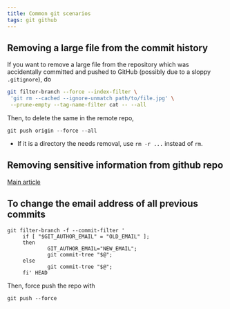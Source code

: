 ```yaml
---
title: Common git scenarios
tags: git github 
---
```


## Removing a large file from the commit history

If you want to remove a large file from the repository which was accidentally committed and pushed to GitHub (possibly due to a sloppy `.gitignore`), do

```bash
git filter-branch --force --index-filter \
 'git rm --cached --ignore-unmatch path/to/file.jpg' \
 --prune-empty --tag-name-filter cat -- --all
```

Then, to delete the same in the remote repo,

```
git push origin --force --all
```


* If it is a directory the needs removal, use `rm -r ...` instead of `rm`.



## Removing sensitive information from github repo

[Main article](https://docs.github.com/en/github/authenticating-to-github/removing-sensitive-data-from-a-repository)

## To change the email address of all previous commits

```
git filter-branch -f --commit-filter '
     if [ "$GIT_AUTHOR_EMAIL" = "OLD_EMAIL" ];
     then
             GIT_AUTHOR_EMAIL="NEW_EMAIL";
             git commit-tree "$@";
     else
             git commit-tree "$@";
     fi' HEAD
```

Then, force push the repo with

```
git push --force
```


